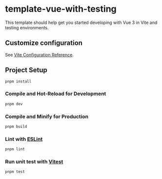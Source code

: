 # template-vue-with-testing

This template should help get you started developing with Vue 3 in Vite and testing environments.

## Customize configuration

See [Vite Configuration Reference](https://vitejs.dev/config/).

## Project Setup

```sh
pnpm install
```

### Compile and Hot-Reload for Development

```sh
pnpm dev
```

### Compile and Minify for Production

```sh
pnpm build
```

### Lint with [ESLint](https://eslint.org/)

```sh
pnpm lint
```

### Run unit test with [Vitest](https://vitest.dev/)

```sh
pnpm test
```
